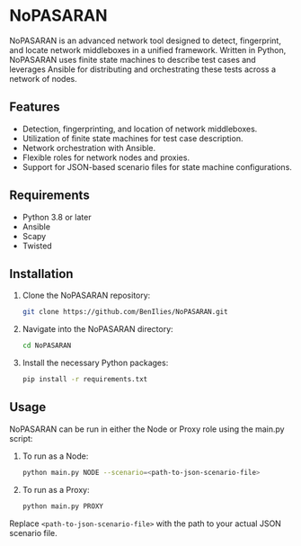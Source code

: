 # NoPASARAN

NoPASARAN is an advanced network tool designed to detect, fingerprint, and locate network middleboxes in a unified framework. Written in Python, NoPASARAN uses finite state machines to describe test cases and leverages Ansible for distributing and orchestrating these tests across a network of nodes.

## Features

* Detection, fingerprinting, and location of network middleboxes.
* Utilization of finite state machines for test case description.
* Network orchestration with Ansible.
* Flexible roles for network nodes and proxies.
* Support for JSON-based scenario files for state machine configurations.

## Requirements

* Python 3.8 or later
* Ansible
* Scapy
* Twisted

## Installation

1. Clone the NoPASARAN repository:
   ```bash
   git clone https://github.com/BenIlies/NoPASARAN.git
   ```

2. Navigate into the NoPASARAN directory:
   ```bash
   cd NoPASARAN
   ```

3. Install the necessary Python packages:
   ```bash
   pip install -r requirements.txt
   ```

## Usage

NoPASARAN can be run in either the Node or Proxy role using the main.py script:

1. To run as a Node:
   ```bash
   python main.py NODE --scenario=<path-to-json-scenario-file>
   ```

2. To run as a Proxy:
   ```bash
   python main.py PROXY
   ```

Replace `<path-to-json-scenario-file>` with the path to your actual JSON scenario file.